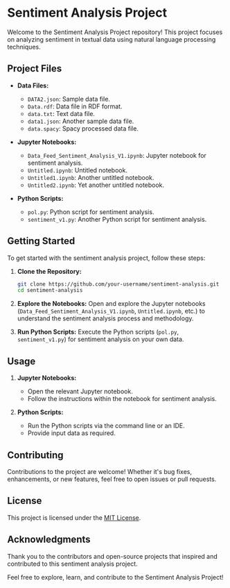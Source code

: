 # Sentiment Analysis Project

Welcome to the Sentiment Analysis Project repository! This project focuses on analyzing sentiment in textual data using natural language processing techniques.

## Project Files

- **Data Files:**
  - `DATA2.json`: Sample data file.
  - `Data.rdf`: Data file in RDF format.
  - `data.txt`: Text data file.
  - `data1.json`: Another sample data file.
  - `data.spacy`: Spacy processed data file.

- **Jupyter Notebooks:**
  - `Data_Feed_Sentiment_Analysis_V1.ipynb`: Jupyter notebook for sentiment analysis.
  - `Untitled.ipynb`: Untitled notebook.
  - `Untitled1.ipynb`: Another untitled notebook.
  - `Untitled2.ipynb`: Yet another untitled notebook.

- **Python Scripts:**
  - `pol.py`: Python script for sentiment analysis.
  - `sentiment_v1.py`: Another Python script for sentiment analysis.

## Getting Started

To get started with the sentiment analysis project, follow these steps:

1. **Clone the Repository:**
    ```bash
    git clone https://github.com/your-username/sentiment-analysis.git
    cd sentiment-analysis
    ```

2. **Explore the Notebooks:**
   Open and explore the Jupyter notebooks (`Data_Feed_Sentiment_Analysis_V1.ipynb`, `Untitled.ipynb`, etc.) to understand the sentiment analysis process and methodology.

3. **Run Python Scripts:**
   Execute the Python scripts (`pol.py`, `sentiment_v1.py`) for sentiment analysis on your own data.

## Usage

1. **Jupyter Notebooks:**
   - Open the relevant Jupyter notebook.
   - Follow the instructions within the notebook for sentiment analysis.

2. **Python Scripts:**
   - Run the Python scripts via the command line or an IDE.
   - Provide input data as required.

## Contributing

Contributions to the project are welcome! Whether it's bug fixes, enhancements, or new features, feel free to open issues or pull requests.

## License

This project is licensed under the [MIT License](LICENSE).

## Acknowledgments

Thank you to the contributors and open-source projects that inspired and contributed to this sentiment analysis project.

Feel free to explore, learn, and contribute to the Sentiment Analysis Project!

